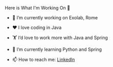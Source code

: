 Here is What I'm Working On 👋

- 🔭 I’m currently working on Exolab, Rome
- ❤️ I love coding in Java
- 🏋️ I’d love to work more with Java and Spring
- 🌱 I’m currently learning Python and Spring

- 📫 How to reach me: [Linkedln](https://www.linkedin.com/in/raffaelefraioli/)

